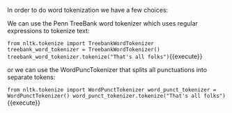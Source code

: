 
In order to do word tokenization we have a few choices:

We can use the Penn TreeBank word tokenizer which uses regular expressions to tokenize text:

`from nltk.tokenize import TreebankWordTokenizer
treebank_word_tokenizer = TreebankWordTokenizer()
treebank_word_tokenizer.tokenize("That's all folks")`{{execute}}

or we can use the WordPuncTokenizer that splits all punctuations into separate tokens:

`from nltk.tokenize import WordPunctTokenizer
word_punct_tokenizer = WordPunctTokenizer()
word_punct_tokenizer.tokenize("That's all folks")`{{execute}}


